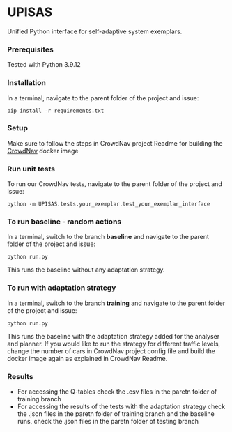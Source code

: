 # UPISAS
Unified Python interface for self-adaptive system exemplars.

### Prerequisites 
Tested with Python 3.9.12

### Installation
In a terminal, navigate to the parent folder of the project and issue:
```
pip install -r requirements.txt
```
### Setup
Make sure to follow the steps in CrowdNav project Readme for building the [CrowdNav](https://github.com/karola65/foas_crowd_nav) docker image 

### Run unit tests
To run our CrowdNav tests, navigate to the parent folder of the project and issue:
```
python -m UPISAS.tests.your_exemplar.test_your_exemplar_interface
```

### To run baseline - random actions

In a terminal, switch to the branch **baseline** and navigate to the parent folder of the project and issue:
```
python run.py
```
This runs the baseline without any adaptation strategy. 


### To run with adaptation strategy

In a terminal, switch to the branch **training** and navigate to the parent folder of the project and issue:
```
python run.py
```
This runs the baseline with the adaptation strategy added for the analyser and planner. If you would like to run the strategy for different traffic levels, change the number of cars in CrowdNav project config file and build the docker image again as explained in CrowdNav Readme.

### Results

- For accessing the Q-tables check the .csv files in the paretn folder of training branch
- For accessing the results of the tests with the adaptation strategy check the .json files in the paretn folder of training branch and the baseline runs, check the .json files in the paretn folder of testing branch

